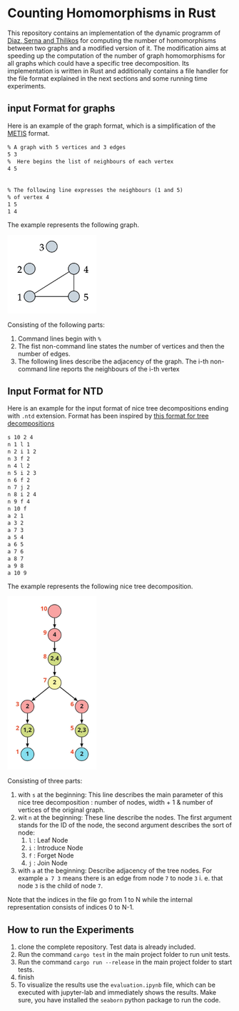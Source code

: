 # Counting Homomorphisms in Rust

This repository contains an implementation of the dynamic programm of 
[Diaz, Serna and Thilikos](https://www.sciencedirect.com/science/article/pii/S0304397502000178)
for computing the number of homomorphisms between two graphs and a modified version of it. 
The modification aims at speeding up the computation of the number of graph homomorphisms
for all graphs which could have a specific tree decomposition.
Its implementation is written in Rust and additionally contains a 
file handler for the file format explained in the next sections and some running time experiments.

## input Format for graphs

Here is an example of the graph format, which is a simplification of 
the [METIS](http://glaros.dtc.umn.edu/gkhome/metis/metis/overview) format.

```
% A graph with 5 vertices and 3 edges
5 3
%  Here begins the list of neighbours of each vertex
4 5
    
    
% The following line expresses the neighbours (1 and 5) 
% of vertex 4 
1 5
1 4
```

The example represents the following graph.

<img src="secondary_ressources/graph_format_example.png" width="200">

Consisting of the following parts:
1) Command lines begin with `%`
2) The fist non-command line states the number of vertices and then the number of edges.
3) The following lines describe the adjacency of the graph. 
The i-th non-command line reports the neighbours of the i-th vertex

## Input Format for NTD

Here is an example for the input format of nice tree decompositions ending with `.ntd` extension. 
Format has been inspired by [this format for tree decompositions](https://github.com/PACE-challenge/Treewidth#output-format)

```
s 10 2 4
n 1 l 1
n 2 i 1 2
n 3 f 2
n 4 l 2
n 5 i 2 3
n 6 f 2
n 7 j 2
n 8 i 2 4
n 9 f 4
n 10 f
a 2 1
a 3 2
a 7 3
a 5 4
a 6 5
a 7 6
a 8 7
a 9 8
a 10 9
```

The example represents the following nice tree decomposition.

<img src="secondary_ressources/example_graph_ntd_format.jpg" width="200">

Consisting of three parts:
1. with `s` at the beginning: This line describes the main parameter of 
this nice tree decomposition : number of nodes, width + 1 & number of 
vertices of the original graph.
2. wit `n` at the beginning: These line describe the nodes. The first argument
stands for the ID of the node, the second argument describes the sort of node:
   1. `l` : Leaf Node
   2. `i` : Introduce Node
   3. `f` : Forget Node
   4. `j` : Join Node
3. with `a` at the beginning: Describe adjacency of the tree nodes. For example
`a 7 3` means there is an edge from node `7` to node `3` i. e. that node `3` is the 
child of node `7`.



Note that the indices in the file go from 1 to N while the internal representation consists of indices 0 to N-1.

## How to run the Experiments

1. clone the complete repository. Test data is already included.
2. Run the command `cargo test` in the main project folder to run unit tests.
3. Run the command `cargo run --release` in the main project folder to start tests.
4. finish
5. To visualize the results use the `evaluation.ipynb` file, which can 
be executed with jupyter-lab and immediately shows the results. Make sure, you have installed
the `seaborn` python package to run the code.